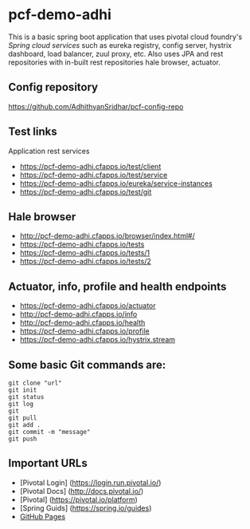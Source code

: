 # pcf-demo-adhi
This is a basic spring boot application that uses pivotal cloud foundry's *Spring cloud services* such as eureka registry, config server, hystrix dashboard, load balancer, zuul proxy, etc. Also uses JPA and rest repositories with in-built rest repositories hale browser, actuator.

## Config repository
https://github.com/AdhithyanSridhar/pcf-config-repo

## Test links
Application rest services
* https://pcf-demo-adhi.cfapps.io/test/client
* https://pcf-demo-adhi.cfapps.io/test/service
* https://pcf-demo-adhi.cfapps.io/eureka/service-instances
* https://pcf-demo-adhi.cfapps.io/test/git

## Hale browser
* http://pcf-demo-adhi.cfapps.io/browser/index.html#/
* https://pcf-demo-adhi.cfapps.io/tests
* https://pcf-demo-adhi.cfapps.io/tests/1
* https://pcf-demo-adhi.cfapps.io/tests/2

## Actuator, info, profile and health endpoints
* https://pcf-demo-adhi.cfapps.io/actuator
* http://pcf-demo-adhi.cfapps.io/info
* http://pcf-demo-adhi.cfapps.io/health
* https://pcf-demo-adhi.cfapps.io/profile
* https://pcf-demo-adhi.cfapps.io/hystrix.stream

## Some basic Git commands are:
```
git clone "url"
git init
git status
git log
git
git pull
git add .
git commit -m "message"
git push
```
## Important URLs
* [Pivotal Login] (https://login.run.pivotal.io/)
* [Pivotal Docs] (http://docs.pivotal.io/)
* [Pivotal] (https://pivotal.io/platform)
* [Spring Guids] (https://spring.io/guides)
* [GitHub Pages](https://pages.github.com/)

